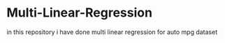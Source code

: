 # Multi-Linear-Regression
in this repository i have done multi linear regression for auto mpg dataset
